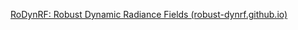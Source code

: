 [RoDynRF: Robust Dynamic Radiance Fields (robust-dynrf.github.io)](https://robust-dynrf.github.io/)
